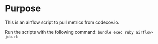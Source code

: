 # Purpose

This is an airflow script to pull metrics from codecov.io.

Run the scripts with the following command:
`bundle exec ruby airflow-job.rb`